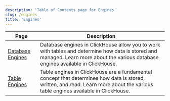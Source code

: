 ```yaml
---
description: 'Table of Contents page for Engines'
slug: /engines
title: 'Engines'
---
```


| Page                                               | Description                                                                                                                                                                       |
|----------------------------------------------------|-----------------------------------------------------------------------------------------------------------------------------------------------------------------------------------|
| [Database Engines](/engines/database-engines) | Database engines in ClickHouse allow you to work with tables and determine how data is stored and managed. Learn more about the various database engines available in ClickHouse. |
| [Table Engines](/engines/table-engines)       | Table engines in ClickHouse are a fundamental concept that determines how data is stored, written, and read. Learn more about the various table engines available in ClickHouse.  |
